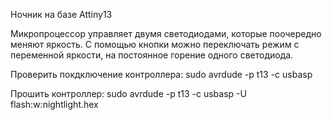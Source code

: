 Ночник на базе Attiny13

Микропроцессор управляет двумя светодиодами, которые поочередно меняют яркость.
С помощью кнопки можно переключать режим с переменной яркости, на постоянное
горение одного светодиода.


Проверить покдключение контроллера:
sudo avrdude -p t13  -c usbasp


Прошить контроллер:
sudo avrdude -p t13  -c usbasp -U flash:w:nightlight.hex